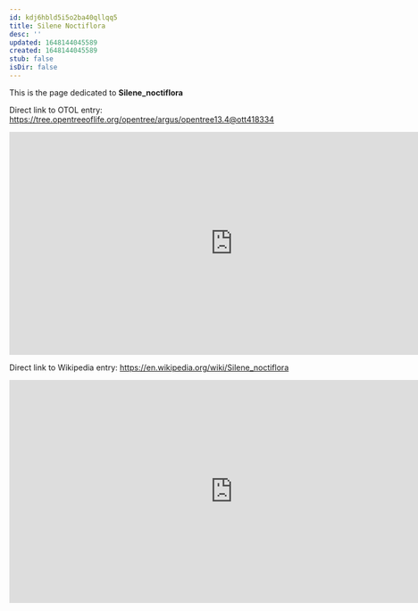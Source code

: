 ```yaml
---
id: kdj6hbld5i5o2ba40qllqq5
title: Silene Noctiflora
desc: ''
updated: 1648144045589
created: 1648144045589
stub: false
isDir: false
---
```

This is the page dedicated to **Silene_noctiflora**


Direct link to OTOL entry: https://tree.opentreeoflife.org/opentree/argus/opentree13.4@ott418334



<html>
    <body>
    <iframe src="https://tree.opentreeoflife.org/opentree/argus/opentree13.4@ott418334"
    width="800" height="400" frameborder="0" allowfullscreen> </iframe>
    </body>
</html>
    


Direct link to Wikipedia entry: https://en.wikipedia.org/wiki/Silene_noctiflora



<html>
    <body>
    <iframe src="https://en.wikipedia.org/wiki/Silene_noctiflora"
    width="800" height="400" frameborder="0" allowfullscreen> </iframe>
    </body>
</html>
    
